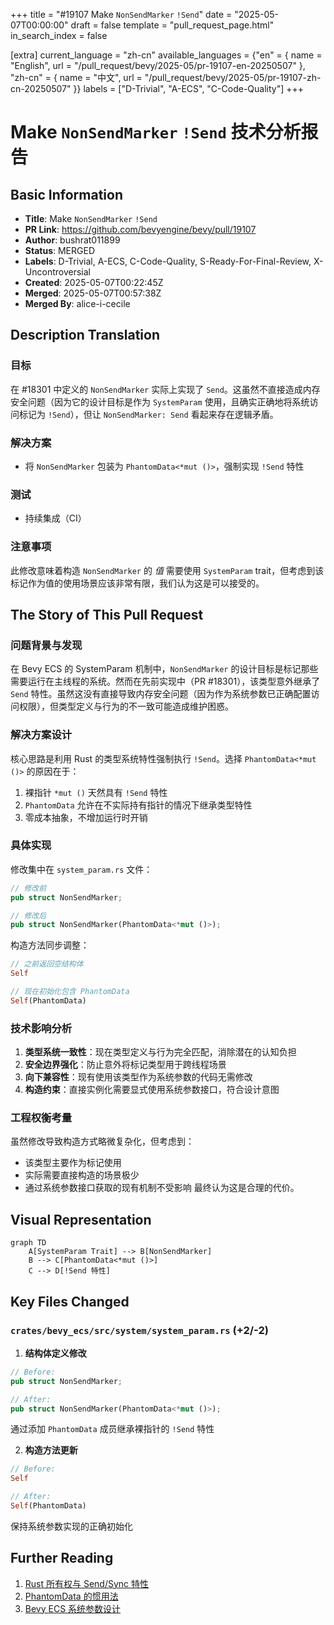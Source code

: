 +++
title = "#19107 Make `NonSendMarker` `!Send`"
date = "2025-05-07T00:00:00"
draft = false
template = "pull_request_page.html"
in_search_index = false

[extra]
current_language = "zh-cn"
available_languages = {"en" = { name = "English", url = "/pull_request/bevy/2025-05/pr-19107-en-20250507" }, "zh-cn" = { name = "中文", url = "/pull_request/bevy/2025-05/pr-19107-zh-cn-20250507" }}
labels = ["D-Trivial", "A-ECS", "C-Code-Quality"]
+++

# Make `NonSendMarker` `!Send` 技术分析报告

## Basic Information
- **Title**: Make `NonSendMarker` `!Send`
- **PR Link**: https://github.com/bevyengine/bevy/pull/19107
- **Author**: bushrat011899
- **Status**: MERGED
- **Labels**: D-Trivial, A-ECS, C-Code-Quality, S-Ready-For-Final-Review, X-Uncontroversial
- **Created**: 2025-05-07T00:22:45Z
- **Merged**: 2025-05-07T00:57:38Z
- **Merged By**: alice-i-cecile

## Description Translation
### 目标
在 #18301 中定义的 `NonSendMarker` 实际上实现了 `Send`。这虽然不直接造成内存安全问题（因为它的设计目标是作为 `SystemParam` 使用，且确实正确地将系统访问标记为 `!Send`），但让 `NonSendMarker: Send` 看起来存在逻辑矛盾。

### 解决方案
- 将 `NonSendMarker` 包装为 `PhantomData<*mut ()>`，强制实现 `!Send` 特性

### 测试
- 持续集成（CI）

### 注意事项
此修改意味着构造 `NonSendMarker` 的 _值_ 需要使用 `SystemParam` trait，但考虑到该标记作为值的使用场景应该非常有限，我们认为这是可以接受的。

## The Story of This Pull Request

### 问题背景与发现
在 Bevy ECS 的 SystemParam 机制中，`NonSendMarker` 的设计目标是标记那些需要运行在主线程的系统。然而在先前实现中（PR #18301），该类型意外继承了 `Send` 特性。虽然这没有直接导致内存安全问题（因为作为系统参数已正确配置访问权限），但类型定义与行为的不一致可能造成维护困惑。

### 解决方案设计
核心思路是利用 Rust 的类型系统特性强制执行 `!Send`。选择 `PhantomData<*mut ()>` 的原因在于：
1. 裸指针 `*mut ()` 天然具有 `!Send` 特性
2. `PhantomData` 允许在不实际持有指针的情况下继承类型特性
3. 零成本抽象，不增加运行时开销

### 具体实现
修改集中在 `system_param.rs` 文件：
```rust
// 修改前
pub struct NonSendMarker;

// 修改后
pub struct NonSendMarker(PhantomData<*mut ()>);
```
构造方法同步调整：
```rust
// 之前返回空结构体
Self

// 现在初始化包含 PhantomData
Self(PhantomData)
```

### 技术影响分析
1. **类型系统一致性**：现在类型定义与行为完全匹配，消除潜在的认知负担
2. **安全边界强化**：防止意外将标记类型用于跨线程场景
3. **向下兼容性**：现有使用该类型作为系统参数的代码无需修改
4. **构造约束**：直接实例化需要显式使用系统参数接口，符合设计意图

### 工程权衡考量
虽然修改导致构造方式略微复杂化，但考虑到：
- 该类型主要作为标记使用
- 实际需要直接构造的场景极少
- 通过系统参数接口获取的现有机制不受影响
最终认为这是合理的代价。

## Visual Representation

```mermaid
graph TD
    A[SystemParam Trait] --> B[NonSendMarker]
    B --> C[PhantomData<*mut ()>]
    C --> D[!Send 特性]
```

## Key Files Changed

### `crates/bevy_ecs/src/system/system_param.rs` (+2/-2)
1. **结构体定义修改**
```rust
// Before:
pub struct NonSendMarker;

// After:
pub struct NonSendMarker(PhantomData<*mut ()>);
```
通过添加 `PhantomData` 成员继承裸指针的 `!Send` 特性

2. **构造方法更新**
```rust
// Before:
Self

// After:
Self(PhantomData)
```
保持系统参数实现的正确初始化

## Further Reading
1. [Rust 所有权与 Send/Sync 特性](https://doc.rust-lang.org/nomicon/send-and-sync.html)
2. [PhantomData 的惯用法](https://doc.rust-lang.org/std/marker/struct.PhantomData.html)
3. [Bevy ECS 系统参数设计](https://bevyengine.org/learn/book/ecs/system-params/)